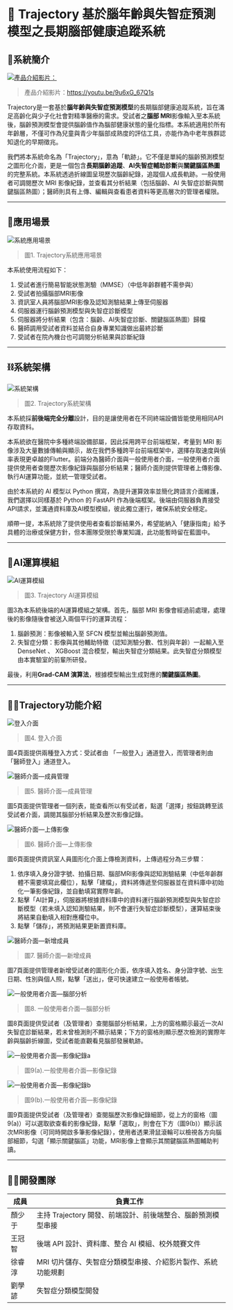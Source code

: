 # 🧠 Trajectory 基於腦年齡與失智症預測模型之長期腦部健康追蹤系統

## 👀系統簡介

[![產品介紹影片：](images/demo.png)](https://youtu.be/9u6xG_67Q1s)

> 產品介紹影片：https://youtu.be/9u6xG_67Q1s

Trajectory是一套基於**腦年齡與失智症預測模型**的長期腦部健康追蹤系統，旨在滿足高齡化與少子化社會對精準醫療的需求。受試者之**腦部 MRI**影像輸入至本系統後，腦齡預測模型會提供腦齡值作為腦部健康狀態的量化指標。本系統適用於所有年齡層，不僅可作為兒童與青少年腦部成熟度的評估工具，亦能作為中老年族群認知退化的早期徵兆。

我們將本系統命名為「Trajectory」，意為「軌跡」。它不僅是單純的腦齡預測模型之圖形化介面，更是一個包含**長期腦齡追蹤**、**AI失智症輔助診斷**與**關鍵腦區熱圖**的完整系統。本系統透過折線圖呈現歷次腦齡紀錄，追蹤個人成長軌跡。一般使用者可調閱歷次 MRI 影像紀錄，並查看其分析結果（包括腦齡、AI 失智症診斷與關鍵腦區熱圖）；醫師則具有上傳、編輯與查看患者資料等更高層次的管理者權限。

---

## 🏥應用場景

![系統應用場景](images/SystemApplicationScenarios.png)
> 圖1. Trajectory系統應用場景

本系統使用流程如下：

1. 受試者進行簡易智能狀態測驗（MMSE）（中低年齡群體不需參與）
2. 受試者拍攝腦部MRI影像
3. 資訊室人員將腦部MRI影像及認知測驗結果上傳至伺服器
4. 伺服器運行腦齡預測模型與失智症診斷模型
5. 伺服器將分析結果（包含：腦齡、AI失智症診斷、關鍵腦區熱圖）歸檔
6. 醫師調用受試者資料並結合自身專業知識做出最終診斷
7. 受試者在院內機台也可調閱分析結果與診斷紀錄

---

## ⛓️系統架構

![系統架構](images/SystemFramework.png)
> 圖2. Trajectory系統架構

本系統採**前後端完全分離**設計，目的是讓使用者在不同終端設備皆能使用相同API存取資料。

本系統欲在醫院中多種終端設備部屬，因此採用跨平台前端框架，考量到 MRI 影像涉及大量數據傳輸與顯示，故在我們多種跨平台前端框架中，選擇存取速度與偵率表現更卓越的Flutter。前端分為醫師介面與一般使用者介面，一般使用者介面提供使用者查閱歷次影像紀錄與腦部分析結果；醫師介面則提供管理者上傳影像、執行AI運算功能，並統一管理受試者。

由於本系統的 AI 模型以 Python 撰寫，為提升運算效率並簡化跨語言介面維護，我們選擇以同樣基於 Python 的 FastAPI 作為後端框架。後端由伺服器負責接受API請求，並溝通資料庫及AI模型模組，彼此獨立運行，確保系統安全穩定。

順帶一提，本系統除了提供使用者查看診斷結果外，希望能納入「健康指南」給予具體的治療或保健方針，但本團隊受限於專業知識，此功能暫時留在藍圖中。

---

## 🤖AI運算模組

![AI運算模組](images/AiModule.png)
> 圖3. Trajectory AI運算模組

圖3為本系統後端的AI運算模組之架構。首先，腦部 MRI 影像會經過前處理，處理後的影像隨後會被送入兩個平行的運算流程：

1. 腦齡預測：影像被輸入至 SFCN 模型並輸出腦齡預測值。
2. 失智症分類：影像與其他輔助特徵（認知測驗分數、性別與年齡）一起輸入至 DenseNet 、 XGBoost 混合模型，輸出失智症分類結果。此失智症分類模型由本實驗室的前輩所研發。

最後，利用**Grad-CAM 演算法**，根據模型輸出生成對應的**關鍵腦區熱圖**。

---

## 🧑‍💻Trajectory功能介紹

![登入介面](images/login.png)
> 圖4. 登入介面

圖4頁面提供兩種登入方式：受試者由 「一般登入」通道登入，而管理者則由 「醫師登入」通道登入。

![醫師介面—成員管理](images/memberManagement.png)
> 圖5. 醫師介面—成員管理

圖5頁面提供管理者一個列表，能查看所以有受試者，點選「選擇」按鈕跳轉至該受試者介面，調閱其腦部分析結果及歷次影像記錄。

![醫師介面—上傳影像](images/uploadImage.png)
> 圖6. 醫師介面—上傳影像

圖6頁面提供資訊室人員圖形化介面上傳檢測資料，上傳過程分為三步驟：

1. 依序填入身分證字號、拍攝日期、腦部MRI影像與認知測驗結果（中低年齡群體不需要填寫此欄位），點擊「建檔」，資料將傳遞至伺服器並在資料庫中初始化一筆影像紀錄，並自動填寫實際年齡。
2. 點擊「AI計算」，伺服器將根據資料庫中的資料運行腦齡預測模型與失智症診斷模型（若未填入認知測驗結果，則不會運行失智症診斷模型），運算結束後將結果自動填入相對應欄位中。
3. 點擊「儲存」，將預測結果更新置資料庫。

![醫師介面—新增成員](images/addMember.png)
> 圖7. 醫師介面—新增成員

圖7頁面提供管理者新增受試者的圖形化介面，依序填入姓名、身分證字號、出生日期、性別與個人照，點擊「送出」，便可快速建立一般使用者帳號。

![一般使用者介面—腦部分析](images/brainAnalysis.png)
> 圖8. 一般使用者介面—腦部分析

圖8頁面提供受試者（及管理者）查閱腦部分析結果，上方的窗格顯示最近一次AI失智症診斷結果，若未曾檢測則不顯示結果；下方的窗格則顯示歷次檢測的實際年齡與腦齡折線圖，受試者能直觀看見腦部發展軌跡。

![一般使用者介面—影像紀錄a](images/recordsA.png)
> 圖9(a).一般使用者介面—影像紀錄

![一般使用者介面—影像紀錄b](images/recordsB.png)
> 圖9(b).一般使用者介面—影像紀錄

圖9頁面提供受試者（及管理者）查閱腦歷次影像紀錄細節，從上方的窗格（圖9(a)）可以選取欲查看的影像紀錄，點擊「選取」，則會在下方（圖9(b)）顯示該次MRI影像（可同時開啟多筆影像紀錄），使用者透果滑鼠滾輪可以檢視各方向腦部細節，勾選「顯示關鍵腦區」功能，MRI影像上會顯示其關鍵腦區熱圖輔助判讀。

---

## 🧑‍🌾開發團隊

| 成員     | 負責工作 |
|----------|--------------------------------------------------------------------------|
| 顏少于   | 主持 Trajectory 開發、前端設計、前後端整合、腦齡預測模型串接 |
| 王冠智   | 後端 API 設計、資料庫、整合 AI 模組、校外競賽文件 |
| 徐睿淳   | MRI 切片儲存、失智症分類模型串接、介紹影片製作、系統功能規劃   |
| 劉學諺   | 失智症分類模型開發 |
